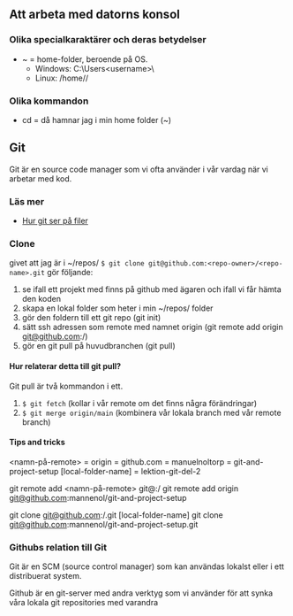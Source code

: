 ## Att arbeta med datorns konsol
### Olika specialkaraktärer och deras betydelser
- ~ = home-folder, beroende på OS. 
    - Windows: C:\Users\<username>\
    - Linux: /home/<username>/

### Olika kommandon
- cd = då hamnar jag i min home folder (~)

## Git
Git är en source code manager som vi ofta använder i vår vardag när vi arbetar
med kod.

### Läs mer
- [Hur git ser på filer](https://git-scm.com/book/en/v2/Git-Basics-Recording-Changes-to-the-Repository)

### Clone 
givet att jag är i ~/repos/
`$ git clone git@github.com:<repo-owner>/<repo-name>.git` gör följande:
1. se ifall ett projekt med <repo-name> finns på github med ägaren <repo-owner> och ifall vi får hämta den koden
2. skapa en lokal folder som heter <repo-name> i min ~/repos/ folder
3. gör den foldern till ett git repo (git init)
4. sätt ssh adressen som remote med namnet origin (git remote add origin git@github.com:<repo-owner>/<repo-name>)
5. gör en git pull på huvudbranchen (git pull)

#### Hur relaterar detta till git pull?
Git pull är två kommandon i ett.
1. `$ git fetch` (kollar i vår remote om det finns några förändringar)
2. `$ git merge origin/main` (kombinera vår lokala branch med vår remote branch)

#### Tips and tricks
<namn-på-remote> = origin
<git-server-domain> = github.com
<repo-owner> = manuelnoltorp
<repo-name> = git-and-project-setup
[local-folder-name] = lektion-git-del-2

git remote add <namn-på-remote> git@<git-server-domain>:<repo-owner>/<repo-name>
git remote add origin git@github.com:mannenol/git-and-project-setup

git clone git@github.com:<repo-owner>/<repo-name>.git [local-folder-name]
git clone git@github.com:mannenol/git-and-project-setup.git

### Githubs relation till Git
Git är en SCM (source control manager) som kan användas lokalst eller i ett
distribuerat system. 

Github är en git-server med andra verktyg som vi använder för att synka våra
lokala git repositories med varandra


